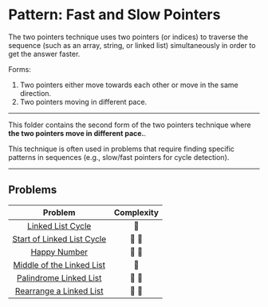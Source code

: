 # Pattern: Fast and Slow Pointers

The two pointers technique uses two pointers (or indices) to traverse the sequence (such as an array, string, or linked list) simultaneously in order to get the answer faster.

Forms:

1. Two pointers either move towards each other or move in the same direction.
2. Two pointers moving in different pace.

---

This folder contains the second form of the two pointers technique where **the two pointers move in different pace.**.

This technique is often used in problems that require finding specific patterns in sequences (e.g., slow/fast pointers for cycle detection).

---

## Problems

| Problem                                                          | Complexity              |
| :-------------------------------------------------------------:  | :---------------------: |
| [Linked List Cycle](./01-linked-list-cycle.md)                   | :star2:                 |
| [Start of Linked List Cycle](./02-start-of-linked-list-cycle.md) | :star2: :star2:         |
| [Happy Number](./03-happy-number.md)                             | :star2: :star2:         |
| [Middle of the Linked List](./04-middle-of-the-linked-list.md)   | :star2:                 |
| [Palindrome Linked List](./05-palindrome-linked-list.md)         | :star2: :star2:         |
| [Rearrange a Linked List](./06-rearrange-a-linked-list.md)       | :star2: :star2:         |

